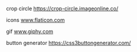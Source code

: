 crop circle
https://crop-circle.imageonline.co/

icons
www.flaticon.com

gif
www.giphy.com

button generator
https://css3buttongenerator.com/